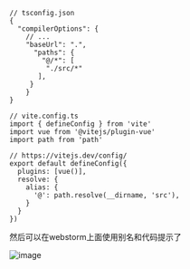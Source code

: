 ```json{6-11}
// tsconfig.json
{
  "compilerOptions": {
    // ...
    "baseUrl": ".",
      "paths": {
        "@/*": [
         "./src/*"
       ],
     }
	}
}
```

```typescript{9-13}
// vite.config.ts
import { defineConfig } from 'vite'
import vue from '@vitejs/plugin-vue'
import path from 'path'

// https://vitejs.dev/config/
export default defineConfig({
  plugins: [vue()],
  resolve: {
    alias: {
      '@': path.resolve(__dirname, 'src'),
    }
  }
})
```

然后可以在webstorm上面使用别名和代码提示了



![image](https://upic.fassr.com/uPic/2022-08-17/09:56:10-xBiVpr_image.png)
